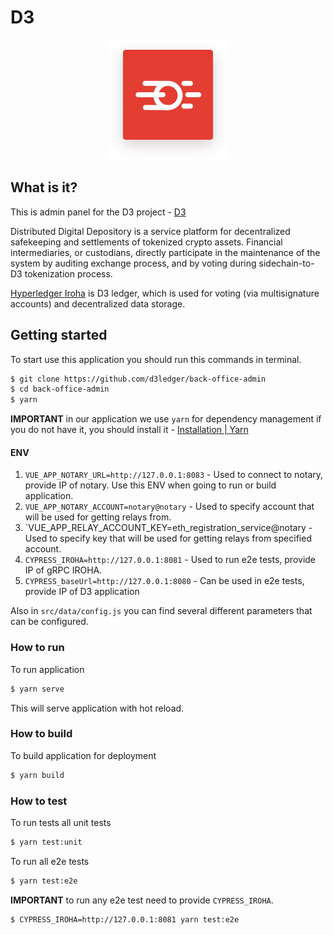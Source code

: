 
# D3
<p align="center">
  <img src="src/assets/logo.svg">
</p>

## What is it?
This is admin panel for the D3 project - [D3](https://github.com/d3ledger/back-office)

Distributed Digital Depository is a service platform for decentralized safekeeping and settlements of tokenized crypto assets. Financial intermediaries, or custodians, directly participate in the maintenance of the system by auditing exchange process, and by voting during sidechain-to-D3 tokenization process.

[Hyperledger Iroha](https://github.com/hyperledger/iroha) is D3 ledger, which is used for voting (via multisignature accounts) and decentralized data storage.

## Getting started
To start use this application you should run this commands in terminal.
``` bash
$ git clone https://github.com/d3ledger/back-office-admin
$ cd back-office-admin
$ yarn
```

**IMPORTANT** in our application we use `yarn` for dependency management if you do not have it, you should install it - [Installation | Yarn](https://yarnpkg.com/en/docs/install)

#### ENV
1. `VUE_APP_NOTARY_URL=http://127.0.0.1:8083` - Used to connect to notary, provide IP of notary. Use this ENV when going to run or build application.
2. `VUE_APP_NOTARY_ACCOUNT=notary@notary` - Used to specify account that will be used for getting relays from.
3. `VUE_APP_RELAY_ACCOUNT_KEY=eth_registration_service@notary - Used to specify key that will be used for getting relays from specified account.
4. `CYPRESS_IROHA=http://127.0.0.1:8081` - Used to run e2e tests, provide IP of gRPC IROHA.
5. `CYPRESS_baseUrl=http://127.0.0.1:8080` - Can be used in e2e tests, provide IP of D3 application

Also in `src/data/config.js` you can find several different parameters that can be configured.

### How to run
To run application
``` bash
$ yarn serve
```
This will serve application with hot reload.

### How to build
To build application for deployment
``` bash
$ yarn build
```

### How to test
To run tests all unit tests
``` bash
$ yarn test:unit
```

To run all e2e tests
``` bash
$ yarn test:e2e
```

**IMPORTANT** to run any e2e test need to provide `CYPRESS_IROHA`.

``` bash
$ CYPRESS_IROHA=http://127.0.0.1:8081 yarn test:e2e
```